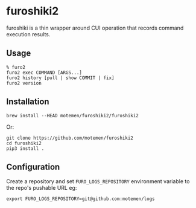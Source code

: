 # furoshiki2

furoshiki is a thin wrapper around CUI operation that records command execution results.

## Usage

    % furo2
    furo2 exec COMMAND [ARGS...]
    furo2 history [pull | show COMMIT | fix]
    furo2 version

## Installation

    brew install --HEAD motemen/furoshiki2/furoshiki2

Or:

    git clone https://github.com/motemen/furoshiki2
    cd furoshiki2
    pip3 install .

## Configuration

Create a repository and set `FURO_LOGS_REPOSITORY` environment variable to the repo's pushable URL eg:

    export FURO_LOGS_REPOSITORY=git@github.com:motemen/logs
